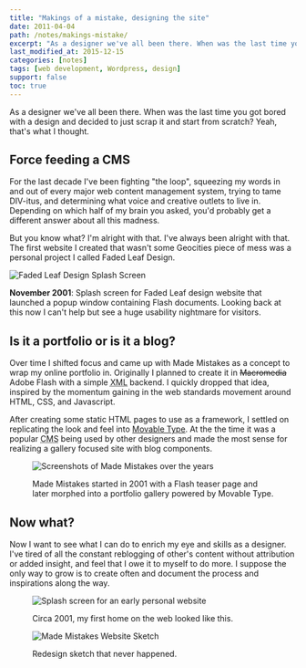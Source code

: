 ```yaml
---
title: "Makings of a mistake, designing the site"
date: 2011-04-04
path: /notes/makings-mistake/
excerpt: "As a designer we've all been there. When was the last time you got bored with a design and decided to just burn it and start anew?"
last_modified_at: 2015-12-15
categories: [notes]
tags: [web development, Wordpress, design]
support: false
toc: true
---
```


As a designer we've all been there. When was the last time you got bored with a design and decided to just scrap it and start from scratch? Yeah, that's what I thought.

## Force feeding a CMS

For the last decade I've been fighting "the loop", squeezing my words in and out of every major web content management system, trying to tame DIV-itus, and determining what voice and creative outlets to live in. Depending on which half of my brain you asked, you'd probably get a different answer about all this madness.

But you know what? I'm alright with that. I've always been alright with that. The first website I created that wasn't some Geocities piece of mess was a personal project I called Faded Leaf Design.

![Faded Leaf Design Splash Screen](../../images/faded-leaf-design-2001.jpg)

**November 2001**: Splash screen for Faded Leaf design website that launched a popup window containing Flash documents. Looking back at this now I can't help but see a huge usability nightmare for visitors.

## Is it a portfolio or is it a blog?

Over time I shifted focus and came up with Made Mistakes as a concept to wrap my online portfolio in. Originally I planned to create it in <del>Macromedia</del> Adobe Flash with a simple <abbr title="Extensible Markup Language">XML</abbr> backend. I quickly dropped that idea, inspired by the momentum gaining in the web standards movement around <abbr>HTML</abbr>, <abbr>CSS</abbr>, and Javascript.

After creating some static HTML pages to use as a framework, I settled on replicating the look and feel into [Movable Type](http://www.movabletype.org/). At the the time it was a popular <abbr title="Content Management System">CMS</abbr> being used by other designers and made the most sense for realizing a gallery focused site with blog components.

<figure>
  <img alt="Screenshots of Made Mistakes over the years" src="../../images/made-mistakes-flash-xhtml.jpg">
  <figcaption><p>Made Mistakes started in 2001 with a Flash teaser page and later morphed into a portfolio gallery powered by Movable Type.</p></figcaption>
</figure>

## Now what?

Now I want to see what I can do to enrich my eye and skills as a designer. I've tired of all the constant reblogging of other's content without attribution or added insight, and feel that I owe it to myself to do more. I suppose the only way to grow is to create often and document the process and inspirations along the way.

<figure>
  <img alt="Splash screen for an early personal website" src="../../images/bleedsapathy-splash-page.jpg">
  <figcaption><p>Circa 2001, my first home on the web looked like this.</p></figcaption>
</figure>

<figure>
  <img alt="Made Mistakes Website Sketch" src="../../images/made-mistakes-sketch.jpg">
  <figcaption><p>Redesign sketch that never happened.</p></figcaption>
</figure>
